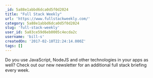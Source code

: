 ```yaml
---
_id: 5a88e1abbd6dca0d5f0d2024
title: "Full Stack Weekly"
url: 'https://www.fullstackweekly.com/'
category: 5a88e1abbd6dca0d5f0d2024
slug: 'full-stack-weekly'
user_id: 5a83ce59d6eb0005c4ecda2c
username: 'bill-s'
createdOn: '2017-02-10T22:24:14.000Z'
tags: []
---
```


Do you use JavaScript, NodeJS and other technologies in your apps as well? Check out our new newsletter for an additional full stack briefing every week.
